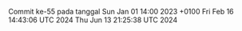 Commit ke-55 pada tanggal Sun Jan 01 14:00 2023 +0100
Fri Feb 16 14:43:06 UTC 2024
Thu Jun 13 21:25:38 UTC 2024
